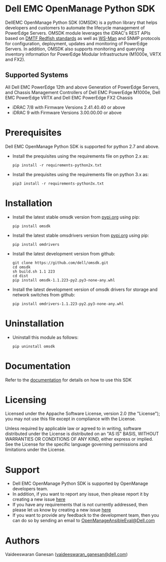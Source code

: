  
# Dell EMC OpenManage Python SDK

DellEMC OpenManage Python SDK (OMSDK) is a python library that helps developers and customers to automate the lifecycle management of PowerEdge Servers. OMSDK module leverages the iDRAC's REST APIs based on [DMTF Redfish standards](https://www.dmtf.org/standards/redfish) as well as [WS-Man](https://www.dmtf.org/standards/ws-man) and SNMP protocols for configuration, deployment, updates and monitoring of PowerEdge Servers.  In addition, OMSDK also supports monitoring and querying inventory information for PowerEdge Modular Infrastructure (M1000e, VRTX and FX2).

## Supported Systems

All Dell EMC PowerEdge 12th and above Generation of PowerEdge Servers, and Chassis Management Controllers of Dell EMC PowerEdge M1000e, Dell EMC PowerEdge VRTX and Dell EMC PowerEdge FX2 Chassis

  * iDRAC 7/8 with Firmware Versions 2.41.40.40 or above
  * iDRAC 9 with Firmware Versions 3.00.00.00 or above

# Prerequisites
Dell EMC OpenManage Python SDK is supported for python 2.7 and above.

  * Install the prequisites using the requirements file on python 2.x as:

    ``` pip install -r requirements-python2x.txt ```

  * Install the prequisites using the requirements file on python 3.x as:

    ``` pip3 install -r requirements-python3x.txt ```

# Installation
  * Install the latest stable omsdk version from [pypi.org](https://pypi.python.org/pypi/omsdk) using pip:

    ``` pip install omsdk ```

  * Install the latest stable omsdrivers version from [pypi.org](https://pypi.python.org/pypi/omsdk) using pip:

    ``` pip install omdrivers ```
	
  * Install the latest development version from github:

    ```
    git clone https://github.com/dell/omsdk.git
    cd omsdk
    sh build.sh 1.1 223
    cd dist
    pip install omsdk-1.1.223-py2.py3-none-any.whl
	```
	
  * Install the latest development version of omsdk drivers for storage and network switches from github:
    ```
	pip install omdrivers-1.1.223-py2.py3-none-any.whl
    ```

# Uninstallation
  * Uninstall this module as follows:

    ```pip uninstall omsdk```

# Documentation
Refer to the [documentation](./docs) for details on how to use this SDK

# Licensing
Licensed under the Appache Software License, version 2.0 (the "License"); you may not use this file except in compliance with the License.

Unless required by applicable law or agreed to in writing, software distributed under the License is distributed on an "AS IS" BASIS, WITHOUT WARRANTIES OR CONDITIONS OF ANY KIND, either express or implied. See the License for the specific language governing permissions and limitations under the License.

# Support
  * Dell EMC OpenManage Python SDK is supported by OpenManage developers team.
  * In addition, if you want to report any issue, then please report it by creating a new issue [here](https://github.com/dell/omsdk/issues)
  * If you have any requirements that is not currently addressed, then please let us know by creating a new issue [here](https://github.com/dell/omsdk/issues)
  * If you want to provide any feedback to the development team, then you can do so by sending an email to OpenManageAnsibleEval@Dell.com

# Authors
Vaideeswaran Ganesan (vaideeswaran_ganesan@dell.com)
